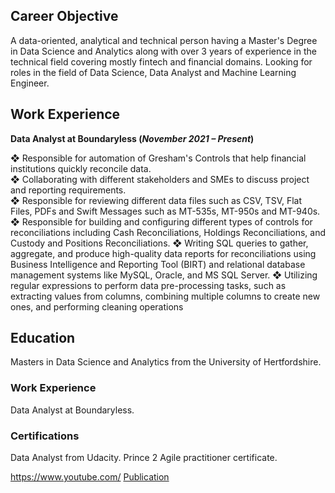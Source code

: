 
## Career Objective
A data-oriented, analytical and technical person having a Master's Degree in Data Science and Analytics 
along with over 3 years of experience in the technical field covering mostly fintech and financial 
domains. Looking for roles in the field of Data Science, Data Analyst and Machine Learning Engineer.

## Work Experience
**Data Analyst at Boundaryless (_November 2021 – Present_)**  

❖ Responsible for automation of Gresham's Controls that help financial institutions quickly reconcile data.  
❖ Collaborating with different stakeholders and SMEs to discuss project and reporting requirements.  
❖ Responsible for reviewing different data files such as CSV, TSV, Flat Files, PDFs and Swift Messages such as
MT-535s, MT-950s and MT-940s. 
❖ Responsible for building and configuring different types of controls for reconciliations including Cash
Reconciliations, Holdings Reconciliations, and Custody and Positions Reconciliations. 
❖ Writing SQL queries to gather, aggregate, and produce high-quality data reports for reconciliations using
Business Intelligence and Reporting Tool (BIRT) and relational database management systems like MySQL, Oracle,
and MS SQL Server. 
❖ Utilizing regular expressions to perform data pre-processing tasks, such as extracting values from columns,
combining multiple columns to create new ones, and performing cleaning operations

## Education
Masters in Data Science and Analytics from the University of Hertfordshire.

### Work Experience
Data Analyst at Boundaryless.

### Certifications
Data Analyst from Udacity.
Prince 2 Agile practitioner certificate.

https://www.youtube.com/ 
<a href="https://www.mdpi.com/1424-8220/22/11/4240">Publication</a>
